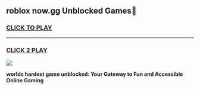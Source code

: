 
## roblox now.gg Unblocked Games👋
<h3>
<a href="https://premium.freeplayer.one?title=roblox_now.gg&ref=16F">CLICK TO PLAY</a></h3>
<hr>

<h3>
<a href="https://premium.freeplayer.one?title=roblox_now.gg&ref=16F">CLICK 2 PLAY</a>
  
</h3>

<a href="https://premium.freeplayer.one?title=roblox_now.gg&ref=16F/"><img src="https://clearcache.store/games.png"></a>


**worlds hardest game unblocked: Your Gateway to Fun and Accessible Online Gaming**
